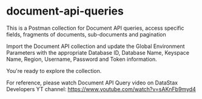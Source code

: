 # document-api-queries
This is a Postman collection for Document API queries, access specific fields, fragments of documents, sub-documents and pagination


Import the Document API collection and update the Global Environment Parameters with the appropriate Database ID, Database Name, Keyspace Name, Region, Username, Password and Token information.

You're ready to explore the collection. 

For reference, please watch Document API Query video on DataStax Developers YT channel: https://www.youtube.com/watch?v=sAKnFb9myd4

